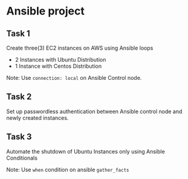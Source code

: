 # Ansible project

## Task 1

Create three(3) EC2 instances on AWS using Ansible loops
- 2 Instances with Ubuntu Distribution
- 1 Instance with Centos Distribution

Note: Use `connection: local` on Ansible Control node.

## Task 2

Set up passwordless authentication between Ansible control node and newly created 
instances.

## Task 3

Automate the shutdown of Ubuntu Instances only using Ansible Conditionals

Note: Use `when` condition on ansible `gather_facts`



